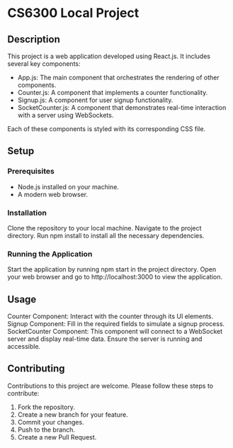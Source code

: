 # CS6300 Local Project
## Description

This project is a web application developed using React.js. It includes several key components:

* App.js: The main component that orchestrates the rendering of other components.
* Counter.js: A component that implements a counter functionality.
* Signup.js: A component for user signup functionality.
* SocketCounter.js: A component that demonstrates real-time interaction with a server using WebSockets.

Each of these components is styled with its corresponding CSS file.

## Setup
### Prerequisites

* Node.js installed on your machine.
* A modern web browser.

### Installation

Clone the repository to your local machine.
Navigate to the project directory.
Run npm install to install all the necessary dependencies.

### Running the Application

Start the application by running npm start in the project directory.
Open your web browser and go to http://localhost:3000 to view the application.

## Usage

Counter Component: Interact with the counter through its UI elements.
Signup Component: Fill in the required fields to simulate a signup process.
SocketCounter Component: This component will connect to a WebSocket server and display real-time data. Ensure the server is running and accessible.

## Contributing

Contributions to this project are welcome. Please follow these steps to contribute:

1. Fork the repository.
2. Create a new branch for your feature.
3. Commit your changes.
4. Push to the branch.
5. Create a new Pull Request.